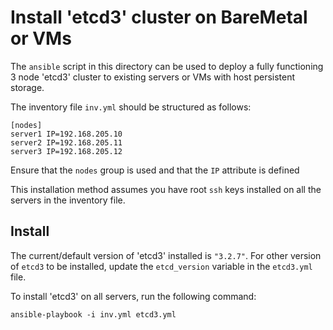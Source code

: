 # Install 'etcd3' cluster on BareMetal or VMs

The `ansible` script in this directory can be used to deploy a 
fully functioning 3 node 'etcd3' cluster to existing servers or VMs with host persistent storage.

The inventory file `inv.yml` should be structured as follows:

```
[nodes]
server1 IP=192.168.205.10
server2 IP=192.168.205.11
server3 IP=192.168.205.12
```

Ensure that the `nodes` group is used and that the `IP` attribute is defined

This installation method assumes you have root `ssh` keys installed on all the servers in the inventory file.

## Install

The current/default version of 'etcd3' installed is `"3.2.7"`.
For other version of `etcd3` to be installed, update the `etcd_version` variable 
in the `etcd3.yml` file.

To install 'etcd3' on all servers, run the following command:

```
ansible-playbook -i inv.yml etcd3.yml
```
